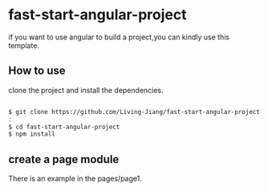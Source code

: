 # fast-start-angular-project
if you want to use angular to build a project,you can kindly use this template.

## How to use

clone the project and install the dependencies.

```bash

$ git clone https://github.com/Living-Jiang/fast-start-angular-project.git
:
$ cd fast-start-angular-project
$ npm install
```
## create a page module

There is an example in the pages/page1.


